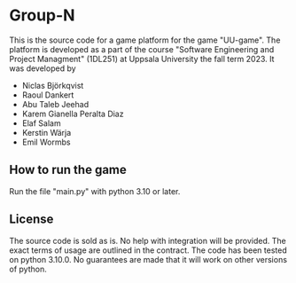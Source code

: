 # Group-N
This is the source code for a game platform for the game "UU-game". The platform is developed as a part of the course "Software Engineering and Project Managment" (1DL251) at Uppsala University the fall term 2023. It was developed by 
* Niclas Björkqvist
* Raoul Dankert
* Abu Taleb Jeehad
* Karem Gianella Peralta Diaz
* Elaf Salam
* Kerstin Wärja
* Emil Wormbs

## How to run the game
Run the file "main.py" with python 3.10 or later.

## License
The source code is sold as is. No help with integration will be provided. The exact terms of usage are outlined in the contract. The code has been tested on python 3.10.0. No guarantees are made that it will work on other versions of python.